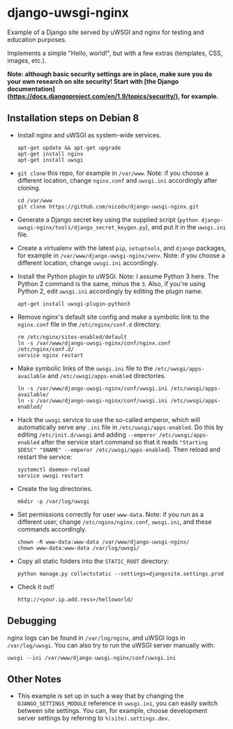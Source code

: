 # django-uwsgi-nginx
Example of a Django site served by uWSGI and nginx for testing and education purposes.

Implements a simple "Hello, world!", but with a few extras (templates, CSS, 
images, etc.).

**Note: although basic security settings are in place, make sure you do your own research 
on site security! Start with [the Django documentation]
(https://docs.djangoproject.com/en/1.9/topics/security/), for example.**

Installation steps on Debian 8
------------------------------

- Install nginx and uWSGI as system-wide services.

    ```
    apt-get update && apt-get upgrade
    apt-get install nginx
    apt-get install uwsgi
    ```

- `git clone` this repo, for example in `/var/www`. Note: if you choose a different 
location, change `nginx.conf` and `uwsgi.ini` accordingly after cloning.

    ```
    cd /var/www
    git clone https://github.com/nicodv/django-uwsgi-nginx.git
    ```

- Generate a Django secret key using the supplied script 
(`python django-uwsgi-nginx/tools/django_secret_keygen.py`), and put it in the `uwsgi.ini` file.

- Create a virtualenv with the latest `pip`, `setuptools`, and `django` packages, 
for example in `/var/www/django-uwsgi-nginx/venv`. Note: if you choose a different 
location, change `uwsgi.ini` accordingly.

- Install the Python plugin to uWSGI. Note: I assume Python 3 here. The Python 2 
command is the same, minus the `3`. Also, if you're using Python 2, edit 
`uwsgi.ini` accordingly by editing the plugin name.

    ```
    apt-get install uwsgi-plugin-python3
    ```

- Remove nginx's default site config and make a symbolic link to the 
`nginx.conf` file in the `/etc/nginx/conf.d` directory.

    ```
    rm /etc/nginx/sites-enabled/default
    ln -s /var/www/django-uwsgi-nginx/conf/nginx.conf /etc/nginx/conf.d/
    service nginx restart
    ```

- Make symbolic links of the `uwsgi.ini` file to the `/etc/uwsgi/apps-available` 
and `/etc/uwsgi/apps-enabled` directories.

    ```
    ln -s /var/www/django-uwsgi-nginx/conf/uwsgi.ini /etc/uwsgi/apps-available/
    ln -s /var/www/django-uwsgi-nginx/conf/uwsgi.ini /etc/uwsgi/apps-enabled/
    ```

- Hack the `uwsgi` service to use the so-called emperor, which will automatically 
serve any `.ini` file in `/etc/uwsgi/apps-enabled`. Do this by editing 
`/etc/init.d/uwsgi` and adding `--emperor /etc/uwsgi/apps-enabled` after the 
service start command so that it reads 
`"Starting $DESC" "$NAME" --emperor /etc/uwsgi/apps-enabled`). Then reload and 
restart the service:

    ```
    systemctl daemon-reload
    service uwsgi restart
    ```

- Create the log directories.

    ```
    mkdir -p /var/log/uwsgi
    ```

- Set permissions correctly for user `www-data`. Note: if you run as a different 
user, change `/etc/nginx/nginx.conf`, `uwsgi.ini`, and these commands accordingly.

    ```
    chown -R www-data:www-data /var/www/django-uwsgi-nginx/
    chown www-data:www-data /var/log/uwsgi/
    ```
- Copy all static folders into the `STATIC_ROOT` directory:

    ```
    python manage.py collectstatic --settings=djangosite.settings.prod
    ```

- Check it out!

    ```
    http://<your.ip.add.ress>/helloworld/
    ```

Debugging
---------
nginx logs can be found in `/var/log/nginx`, and uWSGI logs in `/var/log/uwsgi`. 
You can also try to run the uWSGI server manually with:

    uwsgi --ini /var/www/django-uwsgi-nginx/conf/uwsgi.ini

Other Notes
-----------
- This example is set up in such a way that by changing the `DJANGO_SETTINGS_MODULE` 
reference in `uwsgi.ini`, you can easily switch between site settings. You can, 
for example, choose development server settings by referring to `%(site).settings.dev`.
